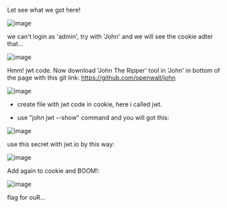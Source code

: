 Let see what we got here!

![image](https://github.com/nhattanhh/CTF/assets/130430279/e6a7b41a-f314-418a-9d83-8d36e86a0939)

we can't login as 'admin', try with 'John' and we will see the cookie adter that...

![image](https://github.com/nhattanhh/CTF/assets/130430279/c3b05911-b7ac-4e09-8319-5fd5b6b19ed2)

Hmm! jwt code. Now download 'John The Ripper' tool in 'John' in bottom of the page with this git link: https://github.com/openwall/john

![image](https://github.com/nhattanhh/CTF/assets/130430279/a92013ce-2d04-458a-8475-3e42e3e2755a)

- create file with jwt code in cookie, here i called jwt.

- use  "john jwt --show" command and you will got this:

![image](https://github.com/nhattanhh/CTF/assets/130430279/3ade124c-75dc-4efe-9129-de2829fe053a)

use this secret with jwt.io by this way:

![image](https://github.com/nhattanhh/CTF/assets/130430279/620b411a-351f-4011-a0be-6369470e4170)

Add again to cookie and BOOM!:

![image](https://github.com/nhattanhh/CTF/assets/130430279/3d77591a-068f-4413-b533-8ed20a81ea37)

flag for ouR...
